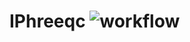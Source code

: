 # IPhreeqc ![workflow](https://github.com/usgs-coupled/iphreeqc/actions/workflows/cmake.yml/badge.svg)
